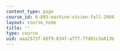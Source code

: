 ```yaml
---
content_type: page
course_id: 6-801-machine-vision-fall-2004
layout: course_home
title: ''
type: course
uid: aaa2573f-b6f9-834f-af77-77d01c3a613b
---
```

